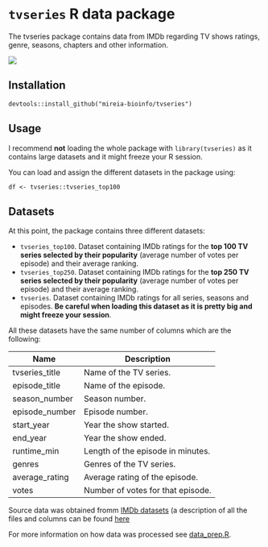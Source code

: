 # `tvseries` R data package
The tvseries package contains data from IMDb regarding TV shows ratings, genre, seasons, chapters and other information.

![](https://media.giphy.com/media/fR4xRx7GVMgPmYM39J/giphy.gif)

## Installation

```
devtools::install_github("mireia-bioinfo/tvseries")
```

## Usage
I recommend **not** loading the whole package with `library(tvseries)` as it contains large datasets and 
it might freeze your R session.

You can load and assign the different datasets in the package using: 

```
df <- tvseries::tvseries_top100
```

## Datasets
At this point, the package contains three different datasets:

- `tvseries_top100`. Dataset containing IMDb ratings for the **top 100 TV series selected by their popularity** 
(average number of votes per episode) and their average ranking.
- `tvseries_top250`. Dataset containing IMDb ratings for the **top 250 TV series selected by their popularity** 
(average number of votes per episode) and their average ranking.
- `tvseries`. Dataset containing IMDb ratings for all series, seasons and episodes. **Be careful when loading this 
dataset as it is pretty big and might freeze your session**.

All these datasets have the same number of columns which are the following:

Name           | Description
---------------|------------
tvseries_title | Name of the TV series.
episode_title  | Name of the episode.
season_number  | Season number.
episode_number | Episode number.
start_year     | Year the show started.
end_year       | Year the show ended.
runtime_min    | Length of the episode in minutes.
genres         | Genres of the TV series.
average_rating | Average rating of the episode.
votes          | Number of votes for that episode.


Source data was obtained fromm [IMDb datasets](https://datasets.imdbws.com/) (a description of all the files and 
columns can be found [here](https://www.imdb.com/interfaces/)

For more information on how data was processed see [data_prep.R](https://github.com/mireia-bioinfo/tvseries/blob/master/data-raw/data_prep.R).
